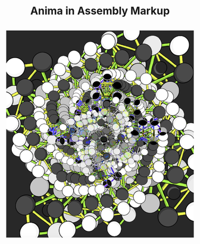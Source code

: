 <div align="center">
  <h1> Anima in Assembly Markup </h1>
    <br>
<img src="/abyssSurfer.png" alt="Anima in Assembly Markup" class="center">
</div>
